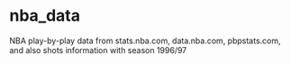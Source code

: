 # nba_data
NBA play-by-play data from stats.nba.com, data.nba.com, pbpstats.com, and also shots information with season 1996/97
